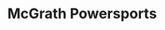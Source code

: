 ---
title: "McGrath Powersports"
url: /cedar-rapids/mcgrath-powersports-center-point-road-northeast/
shop: car
---